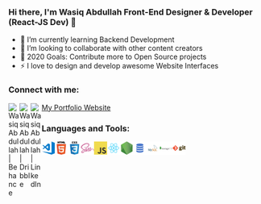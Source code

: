 ### Hi there, I'm Wasiq Abdullah Front-End Designer & Developer (React-JS Dev) 👋

- 🌱 I’m currently learning Backend Development 
- 👯 I’m looking to collaborate with other content creators
- 🥅 2020 Goals: Contribute more to Open Source projects
- ⚡ I love to design and develop awesome Website Interfaces


### Connect with me:

[<img align="left" alt="Wasiq Abdullah | Behance" width="22px" src="https://avatars0.githubusercontent.com/u/1197743?s=200&v=4" />][Behance]
[<img align="left" alt="Wasiq Abdullah | Dribble" width="22px" src="https://avatars1.githubusercontent.com/u/4008143?s=200&v=4" />][Dribble]
[<img align="left" alt="Wasiq Abdullah | LinkedIn" width="22px" src="https://avatars3.githubusercontent.com/u/357098?s=200&v=4" />][LinkedIn]
<a href="https://wasiqabdullah-portfolio-f219a.web.app/" target="_blank">My Portfolio Website</a>
<br />

### Languages and Tools:

<img align="left" alt="Visual Studio Code" width="26px" src="https://raw.githubusercontent.com/github/explore/80688e429a7d4ef2fca1e82350fe8e3517d3494d/topics/visual-studio-code/visual-studio-code.png" />
<img align="left" alt="HTML5" width="26px" src="https://raw.githubusercontent.com/github/explore/80688e429a7d4ef2fca1e82350fe8e3517d3494d/topics/html/html.png" />
<img align="left" alt="CSS3" width="26px" src="https://raw.githubusercontent.com/github/explore/80688e429a7d4ef2fca1e82350fe8e3517d3494d/topics/css/css.png" />
<img align="left" alt="Sass" width="26px" src="https://raw.githubusercontent.com/github/explore/80688e429a7d4ef2fca1e82350fe8e3517d3494d/topics/sass/sass.png" />
<img align="left" alt="JavaScript" width="26px" src="https://raw.githubusercontent.com/github/explore/80688e429a7d4ef2fca1e82350fe8e3517d3494d/topics/javascript/javascript.png" />
<img align="left" alt="React" width="26px" src="https://raw.githubusercontent.com/github/explore/80688e429a7d4ef2fca1e82350fe8e3517d3494d/topics/react/react.png" />
<img align="left" alt="Node.js" width="26px" src="https://raw.githubusercontent.com/github/explore/80688e429a7d4ef2fca1e82350fe8e3517d3494d/topics/nodejs/nodejs.png" />
<img align="left" alt="SQL" width="26px" src="https://raw.githubusercontent.com/github/explore/80688e429a7d4ef2fca1e82350fe8e3517d3494d/topics/sql/sql.png" />
<img align="left" alt="MySQL" width="26px" src="https://raw.githubusercontent.com/github/explore/80688e429a7d4ef2fca1e82350fe8e3517d3494d/topics/mysql/mysql.png" />
<img align="left" alt="MongoDB" width="26px" src="https://raw.githubusercontent.com/github/explore/80688e429a7d4ef2fca1e82350fe8e3517d3494d/topics/mongodb/mongodb.png" />
<img align="left" alt="Git" width="26px" src="https://raw.githubusercontent.com/github/explore/80688e429a7d4ef2fca1e82350fe8e3517d3494d/topics/git/git.png" />


<br />
<br />




[Behance]: https://www.behance.net/wasiqabdullah
[Dribble]: https://dribbble.com/chwasiq0569
[LinkedIn]: https://www.linkedin.com/in/wasiq-abdullah-b515031a6/


